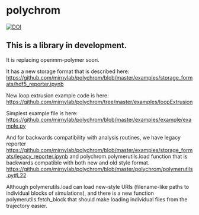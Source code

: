 # polychrom

[![DOI](https://zenodo.org/badge/178608195.svg)](https://zenodo.org/badge/latestdoi/178608195)

## This is a library in development. 


It is replacing openmm-polymer soon. 


It has a new storage format that is described here: 
https://github.com/mirnylab/polychrom/blob/master/examples/storage_formats/hdf5_reporter.ipynb

New loop extrusion example code is here: 
https://github.com/mirnylab/polychrom/tree/master/examples/loopExtrusion

Simplest example file is here: 
https://github.com/mirnylab/polychrom/blob/master/examples/example/example.py

And for backwards compatibility with analysis routines, we have legacy reporter
https://github.com/mirnylab/polychrom/blob/master/examples/storage_formats/legacy_reporter.ipynb
and polychrom.polymerutils.load function that is backwards compatible with both new and old style 
format. https://github.com/mirnylab/polychrom/blob/master/polychrom/polymerutils.py#L22


Although polymerutils.load can load new-style URIs (filename-like paths to individual blocks of simulations), and there is a new function polymerutils.fetch_block that should make loading individual files from the trajectory easier. 

